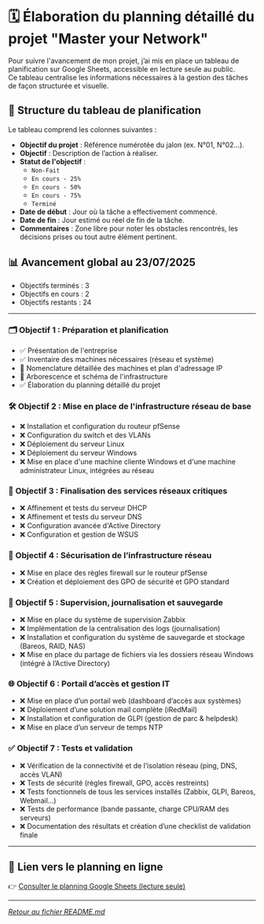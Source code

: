 # 🗓️ Élaboration du planning détaillé du projet "Master your Network"

Pour suivre l'avancement de mon projet, j’ai mis en place un tableau de planification sur Google Sheets, accessible en lecture seule au public.  
Ce tableau centralise les informations nécessaires à la gestion des tâches de façon structurée et visuelle.

## 🧩 Structure du tableau de planification

Le tableau comprend les colonnes suivantes :

- **Objectif du projet** : Référence numérotée du jalon (ex. N°01, N°02…).
- **Objectif** : Description de l’action à réaliser.
- **Statut de l'objectif** :
  - `Non-Fait`
  - `En cours - 25%`
  - `En cours - 50%`
  - `En cours - 75%`
  - `Terminé`
- **Date de début** : Jour où la tâche a effectivement commencé.
- **Date de fin** : Jour estimé ou réel de fin de la tâche.
- **Commentaires** : Zone libre pour noter les obstacles rencontrés, les décisions prises ou tout autre élément pertinent.

## 📊 Avancement global au 23/07/2025
- Objectifs terminés : 3
- Objectifs en cours : 2
- Objectifs restants : 24

---

### 🗂️ Objectif 1 : Préparation et planification
- ✅ Présentation de l'entreprise
- ✅ Inventaire des machines nécessaires (réseau et système)  
- 🔄 Nomenclature détaillée des machines et plan d'adressage IP  
- 🔄 Arborescence et schéma de l'infrastructure  
- ✅ Élaboration du planning détaillé du projet  

### 🛠️ Objectif 2 : Mise en place de l'infrastructure réseau de base
- ❌ Installation et configuration du routeur pfSense  
- ❌ Configuration du switch et des VLANs  
- ❌ Déploiement du serveur Linux  
- ❌ Déploiement du serveur Windows  
- ❌ Mise en place d'une machine cliente Windows et d'une machine administrateur Linux, intégrées au réseau  

### 🔧 Objectif 3 : Finalisation des services réseaux critiques
- ❌ Affinement et tests du serveur DHCP  
- ❌ Affinement et tests du serveur DNS  
- ❌ Configuration avancée d'Active Directory  
- ❌ Configuration et gestion de WSUS  

### 🔐 Objectif 4 : Sécurisation de l’infrastructure réseau
- ❌ Mise en place des règles firewall sur le routeur pfSense  
- ❌ Création et déploiement des GPO de sécurité et GPO standard  

### 📡 Objectif 5 : Supervision, journalisation et sauvegarde
- ❌ Mise en place du système de supervision Zabbix  
- ❌ Implémentation de la centralisation des logs (journalisation)  
- ❌ Installation et configuration du système de sauvegarde et stockage (Bareos, RAID, NAS)  
- ❌ Mise en place du partage de fichiers via les dossiers réseau Windows (intégré à l’Active Directory)  

### 🌐 Objectif 6 : Portail d’accès et gestion IT
- ❌ Mise en place d’un portail web (dashboard d’accès aux systèmes)  
- ❌ Déploiement d’une solution mail complète (iRedMail)  
- ❌ Installation et configuration de GLPI (gestion de parc & helpdesk)  
- ❌ Mise en place d’un serveur de temps NTP  

### ✅ Objectif 7 : Tests et validation
- ❌ Vérification de la connectivité et de l’isolation réseau (ping, DNS, accès VLAN)  
- ❌ Tests de sécurité (règles firewall, GPO, accès restreints)  
- ❌ Tests fonctionnels de tous les services installés (Zabbix, GLPI, Bareos, Webmail…)  
- ❌ Tests de performance (bande passante, charge CPU/RAM des serveurs)  
- ❌ Documentation des résultats et création d’une checklist de validation finale  

---

## 🔗 Lien vers le planning en ligne

👉 [Consulter le planning Google Sheets (lecture seule)](https://docs.google.com/spreadsheets/d/1zhlR8zkiVm_Ano6SkIDbGHE1j4LoGr4-Lp43iBQBKpQ/edit?usp=sharing)

---

*[Retour au fichier README.md](./../README.md)*
